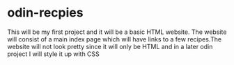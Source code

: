 # odin-recpies
This will be my first project and it will be a basic HTML website. The website will consist of a main index page which will have links to a few recipes.The website will not look pretty since it will only be HTML and in a later odin project I will style it up with CSS